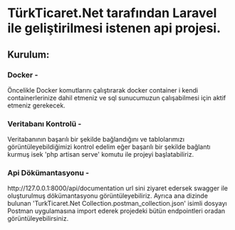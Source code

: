 <h1>TürkTicaret.Net tarafından Laravel ile geliştirilmesi istenen api projesi.</h1>

<h2>Kurulum: </h2>

<p><h3>Docker -</h3> Öncelikle Docker komutlarını çalıştırarak docker container i kendi containerlerinize dahil etmeniz ve sql sunucumuzun çalışabilmesi için aktif etmeniz gerekecek.</p>

<p><h3>Veritabanı Kontrolü -</h3> Veritabanının başarılı bir şekilde bağlandığını ve tablolarımızı görüntüleyebildiğimizi kontrol edelim eğer başarılı bir şekilde bağlantı kurmuş isek 'php artisan serve' komutu ile projeyi başlatabiliriz.</p>

<p><h3>Api Dökümantasyonu -</h3> http://127.0.0.1:8000/api/documentation url sini ziyaret edersek swagger ile oluşturulmuş dökümantasyonu görüntüleyebiliriz. Ayrıca ana dizinde bulunan 'TurkTicaret.Net Collection.postman_collection.json' isimli dosyayı Postman uygulamasına import ederek projedeki bütün endpointleri oradan görüntüleyebilirsiniz.</p>
